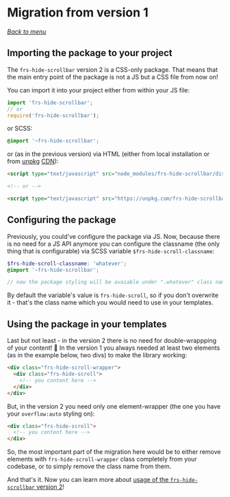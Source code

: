 # Migration from version 1

*[Back to menu](/FRS-hide-scrollbar)*

## Importing the package to your project

The `frs-hide-scrollbar` version 2 is a CSS-only package. That means that the main entry point of the package is not a JS but a CSS file from now on!

You can import it into your project either from within your JS file:

```javascript
import 'frs-hide-scrollbar';
// or
require('frs-hide-scrollbar');
```

or SCSS:

```scss
@import '~frs-hide-scrollbar';
```

or (as in the previous version) via HTML (either from local installation or from [unpkg](https://unpkg.com/#/) [CDN](https://en.wikipedia.org/wiki/Content_delivery_network)):

```html
<script type="text/javascript" src="node_modules/frs-hide-scrollbar/dist/frs-hide-scrollbar.css"></script>

<!-- or -->

<script type="text/javascript" src="https://unpkg.com/frs-hide-scrollbar/dist/frs-hide-scrollbar.css"></script>
```

## Configuring the package

Previously, you could've configure the package via JS. Now, because there is no need for a JS API anymore you can configure the classname (the only thing that is configurable) via SCSS variable `$frs-hide-scroll-classname`:

```scss
$frs-hide-scroll-classname: 'whatever';
@import '~frs-hide-scrollbar';

// now the package styling will be avaiable under ".whatever" class name
```

By default the variable's value is `frs-hide-scroll`, so if you don't overwrite it - that's the class name which you would need to use in your templates.

## Using the package in your templates

Last but not least - in the version 2 there is no need for double-wrappping of your content! 🚀 In the version 1 you always needed at least two elements (as in the example below, two divs) to make the library working:

```html
<div class="frs-hide-scroll-wrapper">
  <div class="frs-hide-scroll">
    <!-- you content here -->
  </div>
</div>
```

But, in the version 2 you need only one element-wrapper (the one you have your `overflow:auto` styling on):

```html
<div class="frs-hide-scroll">
  <!-- you content here -->
</div>
```

So, the most important part of the migration here would be to either remove elements with `frs-hide-scroll-wrapper` class completely from your codebase, or to simply remove the class name from them.

And that's it. Now you can learn more about [usage of the `frs-hide-scrollbar` version 2](/FRS-hide-scrollbar/usage)!
